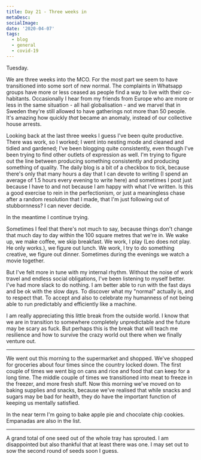 ```yaml
---
title: Day 21 - Three weeks in
metaDesc: 
socialImage: 
date: '2020-04-07'
tags:
  - blog
  - general
  - covid-19
---
```


Tuesday. 

We are three weeks into the MCO. For the most part we seem to have transitioned into some sort of new normal. The complaints in Whatsapp groups have more or less ceased as people find a way to live with their co-habitants. Occasionally I hear from my friends from Europe who are more or less in the same situation - all hail globalisation - and we marvel that in Sweden they're still allowed to have gatherings not more than 50 people. It's amazing how quickly *that* became an anomaly, instead of our collective house arrests. 

Looking back at the last three weeks I guess I've been quite productive. There was work, so I worked; I went into nesting mode and cleaned and tidied and gardened; I've been blogging quite consistently, even though I've been trying to find other outlets of expression as well. I'm trying to figure out the line between producing something consistently and producing something of quality. The daily blog is a bit of a checkbox to tick, because there's only that many hours a day that I can devote to writing (I spend an average of 1.5 hours every evening to write here) and sometimes I post just because I have to and not because I am happy with what I've written. Is this a good exercise to rein in the perfectionism, or just a meaningless chase after a random resolution that I made, that I'm just following out of stubbornness? I can never decide. 

In the meantime I continue trying.

Sometimes I feel that there's not much to say, because things don't change that much day to day within the 100 square metres that we're in. We wake up, we make coffee, we skip breakfast. We work, I play (Leo does not play. He only works.), we figure out lunch. We work, I try to do something creative, we figure out dinner. Sometimes during the evenings we watch a movie together. 

But I've felt more in tune with my internal rhythm. Without the noise of work travel and endless social obligations, I've been listening to myself better. I've had more slack to do nothing. I am better able to run with the fast days and be ok with the slow days. To discover what my "normal" actually is, and to respect that. To accept and also to celebrate my humanness of not being able to run predictably and efficiently like a machine. 

I am really appreciating this little break from the outside world. I know that we are in transition to somewhere completely unpredictable and the future may be scary as fuck. But perhaps this is the break that will teach me resilience and how to survive the crazy world out there when we finally venture out. 

--- 

We went out this morning to the supermarket and shopped. We've shopped for groceries about four times since the country locked down. The first couple of times we went big on cans and rice and food that can keep for a long time. The middle couple of times we transitioned into meat to freeze in the freezer, and more fresh stuff. Now this morning we've moved on to baking supplies and snacks, because we've realised that while snacks and sugars may be bad for health, they do have the important function of keeping us mentally satisfied. 

In the near term I'm going to bake apple pie and chocolate chip cookies. Empanadas are also in the list. 

---

A grand total of one seed out of the whole tray has sprouted. I am disappointed but also thankful that at least there was one. I may set out to sow the second round of seeds soon I guess. 

